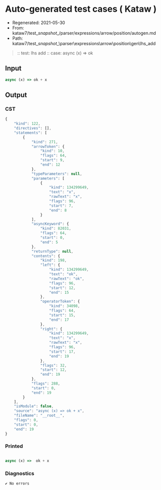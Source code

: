 # Auto-generated test cases ( Kataw )
- Regenerated: 2021-05-30
- From: kataw7/test\__snapshot__/parser/expressions/arrow/position/autogen.md
- Path: kataw7/test\__snapshot__\parser\expressions\arrow\position\gen\lhs_add
> :: test: lhs add
> :: case: async (x) => ok
## Input

`````js
async (x) => ok + x
`````
## Output

### CST

```javascript
{
    "kind": 122,
    "directives": [],
    "statements": [
        {
            "kind": 271,
            "arrowToken": {
                "kind": 10,
                "flags": 64,
                "start": 9,
                "end": 12
            },
            "typeParameters": null,
            "parameters": [
                {
                    "kind": 134299649,
                    "text": "x",
                    "rawText": "x",
                    "flags": 96,
                    "start": 7,
                    "end": 8
                }
            ],
            "asyncKeyword": {
                "kind": 82031,
                "flags": 64,
                "start": 0,
                "end": 5
            },
            "returnType": null,
            "contents": {
                "kind": 198,
                "left": {
                    "kind": 134299649,
                    "text": "ok",
                    "rawText": "ok",
                    "flags": 96,
                    "start": 12,
                    "end": 15
                },
                "operatorToken": {
                    "kind": 34098,
                    "flags": 64,
                    "start": 15,
                    "end": 17
                },
                "right": {
                    "kind": 134299649,
                    "text": "x",
                    "rawText": "x",
                    "flags": 96,
                    "start": 17,
                    "end": 19
                },
                "flags": 32,
                "start": 12,
                "end": 19
            },
            "flags": 288,
            "start": 0,
            "end": 19
        }
    ],
    "isModule": false,
    "source": "async (x) => ok + x",
    "fileName": "__root__",
    "flags": 0,
    "start": 0,
    "end": 19
}
```

### Printed

```javascript

async (x) =>  ok + x
```

### Diagnostics

```javascript
✔ No errors
```

